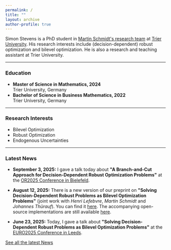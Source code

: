 ```yaml
---
permalink: /
title: ""
layout: archive
author-profile: true
---
```


Simon Stevens is a PhD student in [Martin Schmidt's research team](https://martinschmidt.squarespace.com/team) at [Trier
University](https://www.uni-trier.de/). His research interests include (decision-dependent) robust
optimization and bilevel optimization. He is also a research and teaching
assistant at Trier University. 

---

### Education
* **Master of Science in Mathematics, 2024**  
  Trier University, Germany
* **Bachelor of Science in Business Mathematics, 2022**  
  Trier University, Germany

---

### Research Interests
* Bilevel Optimization
* Robust Optimization
* Endogenous Uncertainties

 ---

### Latest News
* **September 3, 2025:** I gave a talk today about **"A Branch-and-Cut Approach for Decision-Dependent Robust Optimization Problems"** at the [OR2025 Conference in Bielefeld](https://or2025.de/).

* **August 12, 2025:** There is a new version of our preprint on **"Solving Decision-Dependent Robust Problems as Bilevel Optimization Problems"** (joint work with *Henri Lefebvre*, *Martin Schmidt* and *Johannes Thürauf*). You can find it [here](https://optimization-online.org/2025/02/solving-decision-dependent-robust-problems-as-bilevel-optimization-problems/). The accompanying open-source implementations are still available [here](https://github.com/simstevens/ddro-via-bilevel).
  
* **June 23, 2025:** Today, I gave a talk about **"Solving Decision-Dependent Robust Problems as Bilevel Optimization Problems"** at the [EURO2025 Conference in Leeds](https://euro2025leeds.uk/).


[See all the latest News](https://simstevens.github.io/news/)
